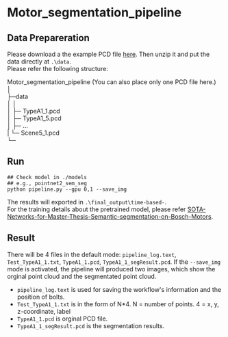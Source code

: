 # Motor_segmentation_pipeline  

## Data Prepareration  
Please download a the example PCD file [here](https://1drv.ms/u/s!AiHw3dEQTYgAgQgVgS9Mr7MXQHMs?e=G2KyF6). Then unzip it and put the data directly at `.\data`.  
Please refer the following structure:  

Motor_segmentation_pipeline (You can also place only one PCD file here.)  
  │  
  ├─data  
  │  │  
  │  ├─ TypeA1_1.pcd  
  │  ├─ TypeA1_5.pcd  
  │  ├─ ...  
  |  └─ Scene5_1.pcd  
  └─  
  
## Run
  ```
## Check model in ./models 
## e.g., pointnet2_sem_seg
python pipeline.py --gpu 0,1 --save_img
```  
The results will exported in `.\final_output\time-based-`.  
For the training details about the pretrained model, please refer [SOTA-Networks-for-Master-Thesis-Semantic-segmentation-on-Bosch-Motors](https://github.com/haodongyu/SOTA-Networks-for-Master-Thesis-Semantic-segmentation-on-Bosch-Motors).

## Result
There will be 4 files in the default mode:  `pipeline_log.text`, `Test_TypeA1_1.txt`, `TypeA1_1.pcd`, `TypeA1_1_segResult.pcd`. If the `--save_img` mode is activated, the pipeline will produced two images, which show the orginal point cloud and the segmentated point cloud.  
- `pipeline_log.text` is used for saving the workflow's information and the position of bolts.  
- `Test_TypeA1_1.txt` is in the form of N*4. N = number of points. 4 = x, y, z-coordinate, label  
- `TypeA1_1.pcd` is orginal PCD file.
- `TypeA1_1_segResult.pcd` is the segmentation results.
